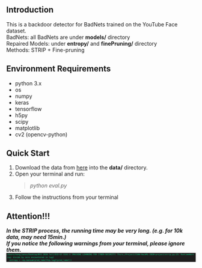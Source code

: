 ## Introduction
This is a backdoor detector for BadNets trained on the YouTube Face dataset.  
BadNets: all BadNets are under **models/** directory  
Repaired Models: under **entropy/** and **finePruning/** directory  
Methods: STRIP + Fine-pruning
## Environment Requirements
 - python 3.x
 - os
 - numpy
 - keras
 - tensorflow
 - h5py
 - scipy
 - matplotlib
 - cv2 (opencv-python)
## Quick Start
1. Download the data from [here](https://drive.google.com/drive/folders/1FhMDxD4cezVNk7BhRVSbhdkRwXUTI7oK) into the **data/** directory.
2. Open your terminal and run:  
    > *python eval.py*
3. Follow the instructions from your terminal

## **Attention!!!**
***In the STRIP process,  the running time may be very long. (e.g. for 10k data, may need 15min.)***  
***If you notice the following warnings from your terminal, please ignore them.***  
![](resources/warning.png)